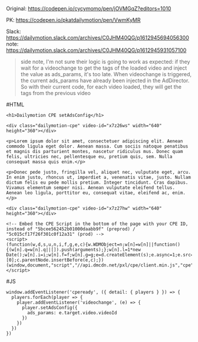 Original:
https://codepen.io/cycymomo/pen/jOVMGqZ?editors=1010


PK:
https://codepen.io/pkatdailymotion/pen/VwmKyMR


Slack:
https://dailymotion.slack.com/archives/C0JHM40QG/p1612945694056300
note: https://dailymotion.slack.com/archives/C0JHM40QG/p1612945931057100


>side note, I'm not sure their logic is going to work as expected: if they wait for a videochange to get the tags of the loaded video and inject the value as ads_params, it's too late.
>When videochange is triggered, the current ads_params have already been injected in the AdDirector. So with their current code, for each video loaded, they will get the tags from the previous video


#HTML
```
<h1>Dailymotion CPE setAdsConfig</h1>

<div class="dailymotion-cpe" video-id="x7z26ws" width="640" height="360"></div>

<p>Lorem ipsum dolor sit amet, consectetuer adipiscing elit. Aenean commodo ligula eget dolor. Aenean massa. Cum sociis natoque penatibus et magnis dis parturient montes, nascetur ridiculus mus. Donec quam felis, ultricies nec, pellentesque eu, pretium quis, sem. Nulla consequat massa quis enim.</p>

<p>Donec pede justo, fringilla vel, aliquet nec, vulputate eget, arcu. In enim justo, rhoncus ut, imperdiet a, venenatis vitae, justo. Nullam dictum felis eu pede mollis pretium. Integer tincidunt. Cras dapibus. Vivamus elementum semper nisi. Aenean vulputate eleifend tellus. Aenean leo ligula, porttitor eu, consequat vitae, eleifend ac, enim.</p>

<div class="dailymotion-cpe" video-id="x7z27hw" width="640" height="360"></div>

<!-- Embed the CPE Script in the bottom of the page with your CPE ID, instead of "5bcee562452b01000daabb9f" (preprod) / "5c015cf17f26f301c0f12a31" (prod) -->
<script>
(function(w,d,s,u,n,i,f,g,e,c){w.WDMObject=n;w[n]=w[n]||function(){(w[n].q=w[n].q||[]).push(arguments);};w[n].l=1*new Date();w[n].i=i;w[n].f=f;w[n].g=g;e=d.createElement(s);e.async=1;e.src=u;c=d.getElementsByTagName(s)[0];c.parentNode.insertBefore(e,c);})(window,document,"script","//api.dmcdn.net/pxl/cpe/client.min.js","cpe","5c015cf17f26f301c0f12a31");
</script>
```

#JS
```
window.addEventListener('cpeready', ({ detail: { players } }) => {
  players.forEach(player => {
    player.addEventListener('videochange', (e) => {
      player.setAdsConfig({
        ads_params: e.target.video.videoId
      })
    })
  })
})
```
